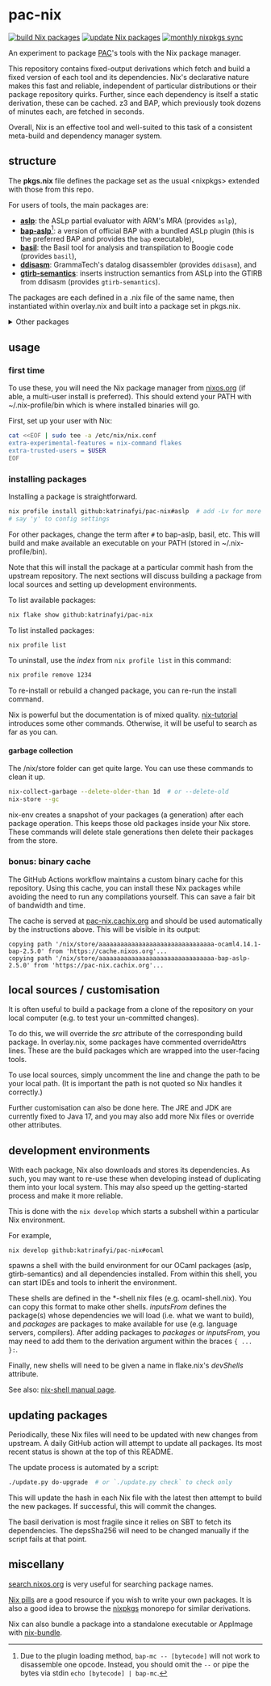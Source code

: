 # pac-nix

[![build Nix packages](https://github.com/katrinafyi/pac-nix/actions/workflows/main.yml/badge.svg)](https://github.com/katrinafyi/pac-nix/actions/workflows/main.yml)
[![update Nix packages](https://github.com/katrinafyi/pac-nix/actions/workflows/update.yml/badge.svg)](https://github.com/katrinafyi/pac-nix/actions/workflows/update.yml)
[![monthly nixpkgs sync](https://github.com/katrinafyi/pac-nix/actions/workflows/monthly.yml/badge.svg)](https://github.com/katrinafyi/pac-nix/actions/workflows/monthly.yml)

An experiment to package [PAC](https://github.com/UQ-PAC)'s
tools with the Nix package manager.

This repository contains fixed-output derivations which fetch
and build a fixed version of each tool and its dependencies.
Nix's declarative nature makes this fast and reliable, 
independent of particular distributions or their package repository quirks.
Further, since each dependency is itself a static derivation, these can be cached.
z3 and BAP, which previously took dozens of minutes each,
are fetched in seconds.

Overall, Nix is an effective tool and well-suited to this task
of a consistent meta-build and dependency manager system.

## structure

The **pkgs.nix** file defines the package set as 
the usual \<nixpkgs\> extended with those from this repo.

For users of tools, the main packages are:
- **[aslp][]**: the ASLp partial evaluator with ARM's MRA (provides `aslp`),
- **[bap-aslp][]**[^1]: a version of official BAP with a bundled ASLp plugin (this is the preferred BAP and provides the `bap` executable), 
- **[basil][]**: the Basil tool for analysis and transpilation to Boogie code (provides `basil`),
- **[ddisasm][]**: GrammaTech's datalog disassembler (provides `ddisasm`), and
- **[gtirb-semantics][]**: inserts instruction semantics from ASLp into the GTIRB from ddisasm (provides `gtirb-semantics`).


[aslp]: https://github.com/UQ-PAC/aslp
[bap-aslp]: https://github.com/UQ-PAC/bap-asli-plugin
[bap-primus]: https://github.com/UQ-PAC/bap/tree/aarch64-pull-request-2
[Primus Lisp PR]: https://github.com/BinaryAnalysisPlatform/bap/pull/1546
[basil]: https://github.com/UQ-PAC/bil-to-boogie-translator
[ddisasm]: https://github.com/GrammaTech/ddisasm
[godbolt]: https://github.com/ailrst/compiler-explorer
[gtirb-semantics]: https://github.com/UQ-PAC/gtirb-semantics

The packages are each defined in a .nix file of the same name,
then instantiated within overlay.nix and
built into a package set in pkgs.nix.

<details>
<summary>Other packages</summary>
These are less frequently used and might be untested.
  
- **[bap-primus][]**: PAC's fork of BAP with the [Primus Lisp PR][] but without ASLp (provides `bap-primus`)
- **[godbolt][]**: the Godbolt compiler explorer with the Basil toolchain for interactive use (provides `godbolt`)

Other Nix files also define dependencies needed by the end-user tools.
</details>

[^1]: Due to the plugin loading method, `bap-mc -- [bytecode]` will not work to disassemble one opcode. Instead, you should omit the `--` or pipe the bytes via stdin `echo [bytecode] | bap-mc`.

## usage

### first time
To use these, you will need the Nix package manager
from [nixos.org][] (if able, a multi-user install is preferred).
This should extend your PATH with ~/.nix-profile/bin which is where
installed binaries will go.

[nixos.org]: https://nixos.org/download

First, set up your user with Nix:
```bash
cat <<EOF | sudo tee -a /etc/nix/nix.conf
extra-experimental-features = nix-command flakes
extra-trusted-users = $USER
EOF
```
<!--
As your usual user, run:
```bash
nix-channel --add https://github.com/katrinafyi/pac-nix/archive/refs/heads/main.tar.gz pac
nix-channel --update
```

<blockquote>
<details>
  <summary>
    <b>note</b>: if you see &ldquo;error: file 'nixpkgs' was not found in the Nix search path&rdquo;
  </summary>

  Use these commands to add the \<nixpkgs\> repository.
  ```bash
  nix-channel --add https://nixos.org/channels/nixpkgs-unstable nixpkgs
  nix-channel --update
  ```
  If these commands raise "permission denied", you can also try them with `sudo`.
  Be aware that using sudo here might require sudo in later commands as well.
</details>
</blockquote>
-->

### installing packages

Installing a package is straightforward.
```bash
nix profile install github:katrinafyi/pac-nix#aslp  # add -Lv for more progress output
# say 'y' to config settings
```
For other packages, change the term after `#` to bap-aslp, basil, etc. 
This will build and make available an executable on your PATH (stored in ~/.nix-profile/bin).

Note that this will install the package at a particular commit hash from the upstream repository.
The next sections will discuss building a package
from local sources and setting up development environments.

To list available packages:
```bash
nix flake show github:katrinafyi/pac-nix
```

To list installed packages:
```bash
nix profile list
```

To uninstall, use the *index* from `nix profile list` in this command:
```bash
nix profile remove 1234
```

To re-install or rebuild a changed package,
you can re-run the install command.

Nix is powerful but the documentation is of mixed quality.
[nix-tutorial](https://nix-tutorial.gitlabpages.inria.fr/nix-tutorial/getting-started.html)
introduces some other commands.
Otherwise, it will be useful to search as far as you can.

#### garbage collection

The /nix/store folder can get quite large.
You can use these commands to clean it up.

```bash
nix-collect-garbage --delete-older-than 1d  # or --delete-old
nix-store --gc
```

nix-env creates a snapshot of your packages (a generation) after each package operation.
This keeps those old packages inside your Nix store.
These commands will delete stale generations then delete their packages from the store. 

### bonus: binary cache

The GitHub Actions workflow maintains a custom binary cache for this repository.
Using this cache, you can install these Nix packages while avoiding the need to run any compilations yourself.
This can save a fair bit of bandwidth and time.

The cache is served at [pac-nix.cachix.org](https://pac-nix.cachix.org/) and should be used automatically
by the instructions above. This will be visible in its output:
<!--can be used like so:
```bash
# install the cachix tool
nix-env -iA cachix -f https://cachix.org/api/v1/install
# configure nix to use cache. you may need to trust your username
cachix use pac-nix
```
-->

```
copying path '/nix/store/aaaaaaaaaaaaaaaaaaaaaaaaaaaaaaaa-ocaml4.14.1-bap-2.5.0' from 'https://cache.nixos.org'...
copying path '/nix/store/aaaaaaaaaaaaaaaaaaaaaaaaaaaaaaaa-bap-aslp-2.5.0' from 'https://pac-nix.cachix.org'...
```

## local sources / customisation

It is often useful to build a package from
a clone of the repository on your local computer
(e.g. to test your un-committed changes).

To do this, we will override the _src_ attribute of
the corresponding build package.
In overlay.nix, some packages have commented overrideAttrs lines.
These are the build packages which are wrapped into the user-facing tools.

To use local sources, simply uncomment the line and change the path
to be your local path.
(It is important the path is not quoted so Nix handles it correctly.)

Further customisation can also be done here.
The JRE and JDK are currently fixed to Java 17,
and you may also add more Nix files or override other attributes.

## development environments

With each package, Nix also downloads and stores its dependencies.
As such, you may want to re-use these when developing instead of
duplicating them into your local system.
This may also speed up the getting-started process and make it more reliable. 

This is done with the `nix develop` which
starts a subshell within a particular Nix environment.

For example,
```
nix develop github:katrinafyi/pac-nix#ocaml
```
spawns a shell with the build environment for our
OCaml packages (aslp, gtirb-semantics) and all dependencies
installed.
From within this shell, you can start IDEs and
tools to inherit the environment.

These shells are defined in the \*-shell.nix files (e.g. ocaml-shell.nix).
You can copy this format to make other shells.
_inputsFrom_ defines the package(s) whose dependencies we will load
(i.e. what we want to build),
and _packages_ are packages to make available for use
(e.g. language servers, compilers).
After adding packages to _packages_ or _inputsFrom_, you may
need to add them to the derivation argument within the braces `{ ... }:`.

Finally, new shells will need to be given a name in flake.nix's _devShells_
attribute.

<!--
Unfortunately, this doesn't work for us since
our packages aren't in \<nixpkgs\>.

We use a \*-shell.nix file to define a development shell.
One example is in asli-shell.nix which can be used to develop ASLi.

You can copy this format to make other shells.
The first line should maintain the `import ./pkgs.nix`
to load our local package set.
_inputsFrom_ defines the package(s) whose dependencies we will load
(i.e. what we want to build),
and _packages_ are packages to make available
(i.e. compile-time or dev dependencies).

To use a shell file, run:
```bash
nix-shell ./asli-shell.nix
```
-->

See also: [nix-shell manual page](https://nixos.org/manual/nix/stable/command-ref/nix-shell).

## updating packages

Periodically, these Nix files will need to be updated with new changes from upstream.
A daily GitHub action will attempt to update all packages.
Its most recent status is shown at the top of this README.

The update process is automated by a script:
```bash
./update.py do-upgrade  # or `./update.py check` to check only
```
This will update the hash in each Nix file with the latest then attempt to build the new packages.
If successful, this will commit the changes.

The basil derivation is most fragile since it relies on SBT to fetch its dependencies.
The depsSha256 will need to be changed manually if the script fails at that point.

## miscellany

[search.nixos.org](https://search.nixos.org/)
is very useful for searching package names.

[Nix pills](https://nixos.org/guides/nix-pills/) are a good resource 
if you wish to write your own packages.
It is also a good idea to browse the [nixpkgs](https://github.com/NixOS/nixpkgs/) monorepo for similar derivations.

Nix can also bundle a package into a standalone executable or AppImage
with [nix-bundle](https://nixos.org/manual/nix/stable/command-ref/new-cli/nix3-bundle).

